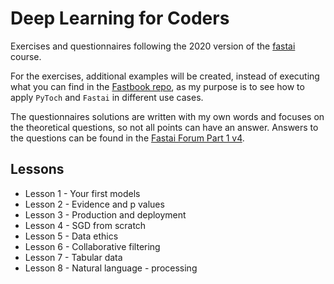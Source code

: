 # Deep Learning for Coders

Exercises and questionnaires following the 2020 version of the [fastai](https://course.fast.ai) course.

For the exercises, additional examples will be created, instead of executing what you can find in the [Fastbook repo](https://github.com/fastai/fastbook), as my purpose is to see how to apply `PyToch` and `Fastai` in different use cases.

The questionnaires solutions are written with my own words and focuses on the theoretical questions, so not all points can have an answer. Answers to the questions can be found in the [Fastai Forum Part 1 v4](https://forums.fast.ai/c/part1-v4/46).

## Lessons

- Lesson 1 - Your first models
- Lesson 2 - Evidence and p values
- Lesson 3 - Production and deployment
- Lesson 4 - SGD from scratch
- Lesson 5 - Data ethics
- Lesson 6 - Collaborative filtering
- Lesson 7 - Tabular data
- Lesson 8 - Natural language - processing